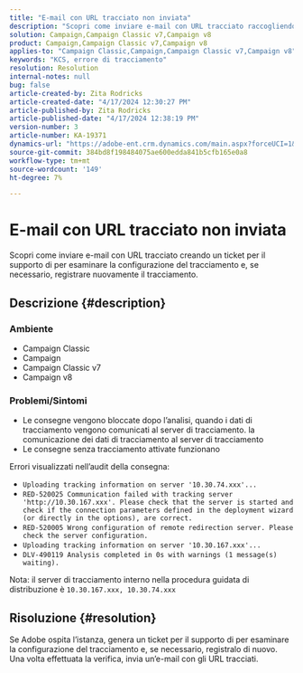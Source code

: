```yaml
---
title: "E-mail con URL tracciato non inviata"
description: "Scopri come inviare e-mail con URL tracciato raccogliendo un ticket per il supporto a verificare la configurazione di tracciamento"
solution: Campaign,Campaign Classic v7,Campaign v8
product: Campaign,Campaign Classic v7,Campaign v8
applies-to: "Campaign Classic,Campaign,Campaign Classic v7,Campaign v8"
keywords: "KCS, errore di tracciamento"
resolution: Resolution
internal-notes: null
bug: false
article-created-by: Zita Rodricks
article-created-date: "4/17/2024 12:30:27 PM"
article-published-by: Zita Rodricks
article-published-date: "4/17/2024 12:38:19 PM"
version-number: 3
article-number: KA-19371
dynamics-url: "https://adobe-ent.crm.dynamics.com/main.aspx?forceUCI=1&pagetype=entityrecord&etn=knowledgearticle&id=13731840-b6fc-ee11-a1ff-6045bd0065b6"
source-git-commit: 384bd8f198484075ae600edda841b5cfb165e0a8
workflow-type: tm+mt
source-wordcount: '149'
ht-degree: 7%

---
```


# E-mail con URL tracciato non inviata


Scopri come inviare e-mail con URL tracciato creando un ticket per il supporto di per esaminare la configurazione del tracciamento e, se necessario, registrare nuovamente il tracciamento.

## Descrizione {#description}


### <b>Ambiente</b>

- Campaign Classic
- Campaign
- Campaign Classic v7
- Campaign v8




### <b>Problemi/Sintomi</b>

- Le consegne vengono bloccate dopo l’analisi, quando i dati di tracciamento vengono comunicati al server di tracciamento. la comunicazione dei dati di tracciamento al server di tracciamento
- Le consegne senza tracciamento attivate funzionano


Errori visualizzati nell’audit della consegna:

- `Uploading tracking information on server '10.30.74.xxx'...`
- `RED-520025 Communication failed with tracking server 'http://10.30.167.xxx'. Please check that the server is started and check if the connection parameters defined in the deployment wizard (or directly in the options), are correct.`
- `RED-520005 Wrong configuration of remote redirection server. Please check the server configuration.`
- `Uploading tracking information on server '10.30.167.xxx'...`
- `DLV-490119 Analysis completed in 0s with warnings (1 message(s) waiting).`




Nota: il server di tracciamento interno nella procedura guidata di distribuzione è `10.30.167.xxx, 10.30.74.xxx`


## Risoluzione {#resolution}


Se Adobe ospita l’istanza, genera un ticket per il supporto di per esaminare la configurazione del tracciamento e, se necessario, registralo di nuovo. Una volta effettuata la verifica, invia un’e-mail con gli URL tracciati.




